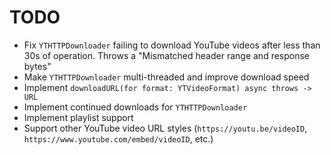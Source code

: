 # TODO

- Fix ```YTHTTPDownloader``` failing to download YouTube videos after less than 30s of operation. Throws a "Mismatched header range and response bytes"
- Make ```YTHTTPDownloader``` multi-threaded and improve download speed
- Implement ```downloadURL(for format: YTVideoFormat) async throws -> URL```
- Implement continued downloads for ```YTHTTPDownloader```
- Implement playlist support
- Support other YouTube video URL styles (```https://youtu.be/videoID```, ```https://www.youtube.com/embed/videoID```, etc.)
